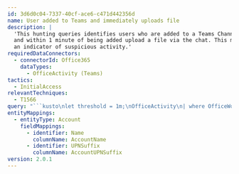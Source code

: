 ```yaml
---
id: 3d6d0c04-7337-40cf-ace6-c471d442356d
name: User added to Teams and immediately uploads file
description: |
  'This hunting queries identifies users who are added to a Teams Channel or Teams chat
  and within 1 minute of being added upload a file via the chat. This might be
  an indicator of suspicious activity.'
requiredDataConnectors:
  - connectorId: Office365
    dataTypes:
      - OfficeActivity (Teams)
tactics:
  - InitialAccess
relevantTechniques:
  - T1566
query: "```kusto\nlet threshold = 1m;\nOfficeActivity\n| where OfficeWorkload =~ \"MicrosoftTeams\"\n| where Operation == \"MemberAdded\"\n| extend TeamName = iff(isempty(TeamName), Members[0].UPN, TeamName)\n| project TimeGenerated, UploaderID=UserId, TeamName\n| join (\n  OfficeActivity\n  | where RecordType == \"SharePointFileOperation\"\n  | where SourceRelativeUrl has \"Microsoft Teams Chat Files\"\n  | where Operation == \"FileUploaded\"\n  | project UploadTime=TimeGenerated, UploaderID=UserId, FileLocation=OfficeObjectId, FileName=SourceFileName\n  ) on UploaderID\n| where UploadTime > TimeGenerated and UploadTime < TimeGenerated+threshold\n| project-away UploaderID1\n| extend timestamp=TimeGenerated, AccountCustomEntity = UploaderID \n```"
entityMappings:
  - entityType: Account
    fieldMappings:
      - identifier: Name
        columnName: AccountName
      - identifier: UPNSuffix
        columnName: AccountUPNSuffix
version: 2.0.1
---
```


